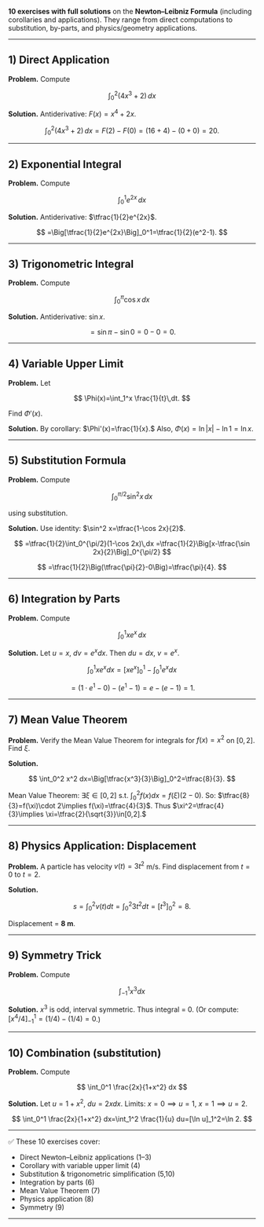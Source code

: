 **10 exercises with full solutions** on the **Newton–Leibniz Formula** (including corollaries and applications). They range from direct computations to substitution, by-parts, and physics/geometry applications.

---

## 1) Direct Application

**Problem.** Compute

$$
\int_0^2 (4x^3+2)\,dx
$$

**Solution.**
Antiderivative: $F(x)=x^4+2x$.

$$
\int_0^2 (4x^3+2)\,dx = F(2)-F(0) = (16+4)-(0+0)=20.
$$

---

## 2) Exponential Integral

**Problem.** Compute

$$
\int_0^1 e^{2x}\,dx
$$

**Solution.**
Antiderivative: $\tfrac{1}{2}e^{2x}$.

$$
=\Big[\tfrac{1}{2}e^{2x}\Big]_0^1=\tfrac{1}{2}(e^2-1).
$$

---

## 3) Trigonometric Integral

**Problem.** Compute

$$
\int_0^\pi \cos x \,dx
$$

**Solution.**
Antiderivative: $\sin x$.

$$
=\sin \pi - \sin 0 = 0-0=0.
$$

---

## 4) Variable Upper Limit

**Problem.** Let

$$
\Phi(x)=\int_1^x \frac{1}{t}\,dt.
$$

Find $\Phi'(x)$.

**Solution.**
By corollary:
$\Phi'(x)=\frac{1}{x}.$
Also, $\Phi(x)=\ln|x|- \ln 1=\ln x.$

---

## 5) Substitution Formula

**Problem.** Compute

$$
\int_0^{\pi/2} \sin^2 x \,dx
$$

using substitution.

**Solution.**
Use identity: $\sin^2 x=\tfrac{1-\cos 2x}{2}$.

$$
=\tfrac{1}{2}\int_0^{\pi/2}(1-\cos 2x)\,dx
=\tfrac{1}{2}\Big[x-\tfrac{\sin 2x}{2}\Big]_0^{\pi/2}
$$

$$
=\tfrac{1}{2}\Big(\tfrac{\pi}{2}-0\Big)=\tfrac{\pi}{4}.
$$

---

## 6) Integration by Parts

**Problem.** Compute

$$
\int_0^1 x e^x\,dx
$$

**Solution.**
Let $u=x,\ dv=e^x dx$. Then $du=dx,\ v=e^x$.

$$
\int_0^1 x e^x dx =[x e^x]_0^1-\int_0^1 e^x dx
$$

$$
=(1\cdot e^1-0)-(e^1-1)=e-(e-1)=1.
$$

---

## 7) Mean Value Theorem

**Problem.** Verify the Mean Value Theorem for integrals for $f(x)=x^2$ on $[0,2]$. Find $\xi$.

**Solution.**

$$
\int_0^2 x^2 dx=\Big[\tfrac{x^3}{3}\Big]_0^2=\tfrac{8}{3}.
$$

Mean Value Theorem: $\exists \xi\in[0,2]$ s.t. $\int_0^2 f(x)dx=f(\xi)(2-0)$.
So: $\tfrac{8}{3}=f(\xi)\cdot 2\implies f(\xi)=\tfrac{4}{3}$.
Thus $\xi^2=\tfrac{4}{3}\implies \xi=\tfrac{2}{\sqrt{3}}\in[0,2].$

---

## 8) Physics Application: Displacement

**Problem.** A particle has velocity $v(t)=3t^2$ m/s. Find displacement from $t=0$ to $t=2$.

**Solution.**

$$
s=\int_0^2 v(t) dt=\int_0^2 3t^2 dt=\Big[t^3\Big]_0^2=8.
$$

Displacement = **8 m**.

---

## 9) Symmetry Trick

**Problem.** Compute

$$
\int_{-1}^1 x^3 dx
$$

**Solution.**
$x^3$ is odd, interval symmetric. Thus integral = 0.
(Or compute: $[x^4/4]_{-1}^1=(1/4)-(1/4)=0$.)

---

## 10) Combination (substitution)

**Problem.** Compute

$$
\int_0^1 \frac{2x}{1+x^2} dx
$$

**Solution.**
Let $u=1+x^2,\ du=2x dx$. Limits: $x=0\implies u=1,\ x=1\implies u=2$.

$$
\int_0^1 \frac{2x}{1+x^2} dx=\int_1^2 \frac{1}{u} du=[\ln u]_1^2=\ln 2.
$$

---

✅ These 10 exercises cover:

* Direct Newton–Leibniz applications (1–3)
* Corollary with variable upper limit (4)
* Substitution & trigonometric simplification (5,10)
* Integration by parts (6)
* Mean Value Theorem (7)
* Physics application (8)
* Symmetry (9)

---



